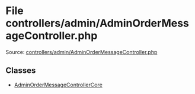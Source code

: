 File controllers/admin/AdminOrderMessageController.php
=========

Source: [controllers/admin/AdminOrderMessageController.php](https://github.com/PrestaShop/PrestaShop/blob/1.6.0.2/controllers/admin/AdminOrderMessageController.php)


Classes
-------

* [AdminOrderMessageControllerCore](class.AdminOrderMessageControllerCore.md)


